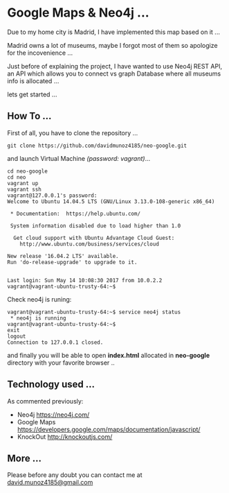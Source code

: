 # Google Maps & Neo4j ...

Due to my home city is Madrid, I have implemented this map based on it ...

Madrid owns a lot of museums, maybe I forgot most of them so apologize for the incovenience ...

Just before of explaining the project, I have wanted to use Neo4j REST API, an API which allows you to connect vs graph Database where all museums info is allocated ...

lets get started ...

## How To ...

First of all, you have to clone the repository ...

```language
git clone https://github.com/davidmunoz4185/neo-google.git

```

and launch Virtual Machine *(password: vagrant)*...
```language
cd neo-google
cd neo 
vagrant up
vagrant ssh
vagrant@127.0.0.1's password:
Welcome to Ubuntu 14.04.5 LTS (GNU/Linux 3.13.0-108-generic x86_64)

 * Documentation:  https://help.ubuntu.com/

 System information disabled due to load higher than 1.0

  Get cloud support with Ubuntu Advantage Cloud Guest:
    http://www.ubuntu.com/business/services/cloud

New release '16.04.2 LTS' available.
Run 'do-release-upgrade' to upgrade to it.


Last login: Sun May 14 10:08:30 2017 from 10.0.2.2
vagrant@vagrant-ubuntu-trusty-64:~$

```
Check neo4j is runing:
```language
vagrant@vagrant-ubuntu-trusty-64:~$ service neo4j status
 * neo4j is running
vagrant@vagrant-ubuntu-trusty-64:~$
exit
logout
Connection to 127.0.0.1 closed.
```
and finally you will be able to open __index.html__ allocated in __neo-google__ directory with your favorite browser ..

## Technology used ...

As commented previously:

* Neo4j https://neo4j.com/
* Google Maps https://developers.google.com/maps/documentation/javascript/
* KnockOut http://knockoutjs.com/

## More ...

Please before any doubt you can contact me at david.munoz4185@gmail.com



